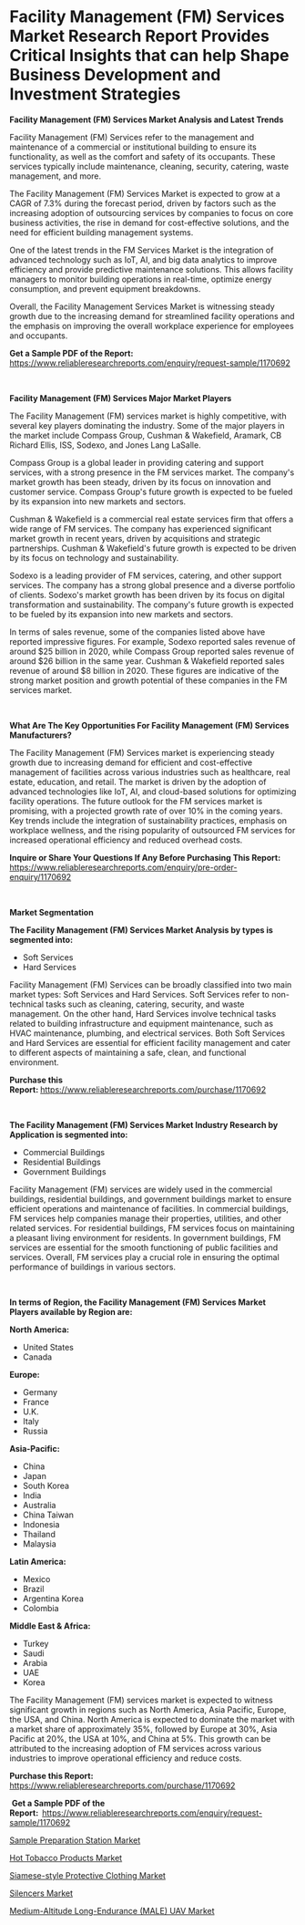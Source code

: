 <p><h1>Facility Management (FM) Services Market Research Report Provides Critical Insights that can help Shape Business Development and Investment Strategies</h1></p><p><strong>Facility Management (FM) Services Market Analysis and Latest Trends</strong></p>
<p><p>Facility Management (FM) Services refer to the management and maintenance of a commercial or institutional building to ensure its functionality, as well as the comfort and safety of its occupants. These services typically include maintenance, cleaning, security, catering, waste management, and more.</p><p>The Facility Management (FM) Services Market is expected to grow at a CAGR of 7.3% during the forecast period, driven by factors such as the increasing adoption of outsourcing services by companies to focus on core business activities, the rise in demand for cost-effective solutions, and the need for efficient building management systems.</p><p>One of the latest trends in the FM Services Market is the integration of advanced technology such as IoT, AI, and big data analytics to improve efficiency and provide predictive maintenance solutions. This allows facility managers to monitor building operations in real-time, optimize energy consumption, and prevent equipment breakdowns.</p><p>Overall, the Facility Management Services Market is witnessing steady growth due to the increasing demand for streamlined facility operations and the emphasis on improving the overall workplace experience for employees and occupants.</p></p>
<p><strong>Get a Sample PDF of the Report:&nbsp;</strong> <a href="https://www.reliableresearchreports.com/enquiry/request-sample/1170692">https://www.reliableresearchreports.com/enquiry/request-sample/1170692</a></p>
<p>&nbsp;</p>
<p><strong>Facility Management (FM) Services Major Market Players</strong></p>
<p><p>The Facility Management (FM) services market is highly competitive, with several key players dominating the industry. Some of the major players in the market include Compass Group, Cushman & Wakefield, Aramark, CB Richard Ellis, ISS, Sodexo, and Jones Lang LaSalle.</p><p>Compass Group is a global leader in providing catering and support services, with a strong presence in the FM services market. The company's market growth has been steady, driven by its focus on innovation and customer service. Compass Group's future growth is expected to be fueled by its expansion into new markets and sectors.</p><p>Cushman & Wakefield is a commercial real estate services firm that offers a wide range of FM services. The company has experienced significant market growth in recent years, driven by acquisitions and strategic partnerships. Cushman & Wakefield's future growth is expected to be driven by its focus on technology and sustainability.</p><p>Sodexo is a leading provider of FM services, catering, and other support services. The company has a strong global presence and a diverse portfolio of clients. Sodexo's market growth has been driven by its focus on digital transformation and sustainability. The company's future growth is expected to be fueled by its expansion into new markets and sectors.</p><p>In terms of sales revenue, some of the companies listed above have reported impressive figures. For example, Sodexo reported sales revenue of around $25 billion in 2020, while Compass Group reported sales revenue of around $26 billion in the same year. Cushman & Wakefield reported sales revenue of around $8 billion in 2020. These figures are indicative of the strong market position and growth potential of these companies in the FM services market.</p></p>
<p>&nbsp;</p>
<p><strong>What Are The Key Opportunities For Facility Management (FM) Services Manufacturers?</strong></p>
<p><p>The Facility Management (FM) Services market is experiencing steady growth due to increasing demand for efficient and cost-effective management of facilities across various industries such as healthcare, real estate, education, and retail. The market is driven by the adoption of advanced technologies like IoT, AI, and cloud-based solutions for optimizing facility operations. The future outlook for the FM services market is promising, with a projected growth rate of over 10% in the coming years. Key trends include the integration of sustainability practices, emphasis on workplace wellness, and the rising popularity of outsourced FM services for increased operational efficiency and reduced overhead costs.</p></p>
<p><strong>Inquire or Share Your Questions If Any Before Purchasing This Report:</strong> <a href="https://www.reliableresearchreports.com/enquiry/pre-order-enquiry/1170692">https://www.reliableresearchreports.com/enquiry/pre-order-enquiry/1170692</a></p>
<p>&nbsp;</p>
<p><strong>Market Segmentation</strong></p>
<p><strong>The Facility Management (FM) Services Market Analysis by types is segmented into:</strong></p>
<p><ul><li>Soft Services</li><li>Hard Services</li></ul></p>
<p><p>Facility Management (FM) Services can be broadly classified into two main market types: Soft Services and Hard Services. Soft Services refer to non-technical tasks such as cleaning, catering, security, and waste management. On the other hand, Hard Services involve technical tasks related to building infrastructure and equipment maintenance, such as HVAC maintenance, plumbing, and electrical services. Both Soft Services and Hard Services are essential for efficient facility management and cater to different aspects of maintaining a safe, clean, and functional environment.</p></p>
<p><strong>Purchase this Report:&nbsp;</strong><a href="https://www.reliableresearchreports.com/purchase/1170692">https://www.reliableresearchreports.com/purchase/1170692</a></p>
<p>&nbsp;</p>
<p><strong>The Facility Management (FM) Services Market Industry Research by Application is segmented into:</strong></p>
<p><ul><li>Commercial Buildings</li><li>Residential Buildings</li><li>Government Buildings</li></ul></p>
<p><p>Facility Management (FM) services are widely used in the commercial buildings, residential buildings, and government buildings market to ensure efficient operations and maintenance of facilities. In commercial buildings, FM services help companies manage their properties, utilities, and other related services. For residential buildings, FM services focus on maintaining a pleasant living environment for residents. In government buildings, FM services are essential for the smooth functioning of public facilities and services. Overall, FM services play a crucial role in ensuring the optimal performance of buildings in various sectors.</p></p>
<p>&nbsp;</p>
<p><strong>In terms of Region, the Facility Management (FM) Services Market Players available by Region are:</strong></p>
<p>
    <p> <strong> North America: </strong>
        <ul>
            <li>United States</li>
            <li>Canada</li>
        </ul>
        </p> 
    <p> <strong> Europe: </strong>
        <ul>
            <li>Germany</li>
            <li>France</li>
            <li>U.K.</li>
            <li>Italy</li>
            <li>Russia</li>
        </ul>
        </p> 
    <p> <strong> Asia-Pacific: </strong>
        <ul>
            <li>China</li>
            <li>Japan</li>
            <li>South Korea</li>
            <li>India</li>
            <li>Australia</li>
            <li>China Taiwan</li>
            <li>Indonesia</li>
            <li>Thailand</li>
            <li>Malaysia</li>
        </ul>
        </p> 
    <p> <strong> Latin America: </strong>
        <ul>
            <li>Mexico</li>
            <li>Brazil</li>
            <li>Argentina Korea</li>
            <li>Colombia</li>
        </ul>
        </p> 
    <p> <strong> Middle East & Africa: </strong>
        <ul>
            <li>Turkey</li>
            <li>Saudi</li>
            <li>Arabia</li>
            <li>UAE</li>
            <li>Korea</li>
        </ul>
    </p>
    </p>
<p><p>The Facility Management (FM) services market is expected to witness significant growth in regions such as North America, Asia Pacific, Europe, the USA, and China. North America is expected to dominate the market with a market share of approximately 35%, followed by Europe at 30%, Asia Pacific at 20%, the USA at 10%, and China at 5%. This growth can be attributed to the increasing adoption of FM services across various industries to improve operational efficiency and reduce costs.</p></p>
<p><strong>Purchase this Report: </strong><a href="https://www.reliableresearchreports.com/purchase/1170692">https://www.reliableresearchreports.com/purchase/1170692</a></p>
<p>&nbsp;<strong>Get a Sample PDF of the Report:&nbsp;&nbsp;</strong><a href="https://www.reliableresearchreports.com/enquiry/request-sample/1170692">https://www.reliableresearchreports.com/enquiry/request-sample/1170692</a></p>
<p><strong></strong></p>
<p><p><a href="https://five-trouble-98a.notion.site/Sample-Preparation-Station-Market-Size-2024-2031-Global-Industrial-Analysis-Key-Geographical-Regi-217bf214b40c4fe791f04011b78049f7">Sample Preparation Station Market</a></p><p><a href="https://view.publitas.com/reportprime-1/hot-tobacco-products-market-size-market-trends-and-growth-outlook-forecasted-for-period-from-2024-to-2031/">Hot Tobacco Products Market</a></p><p><a href="https://nifty-kite-d51.notion.site/Siamese-style-Protective-Clothing-Market-Size-Growing-and-Forecasted-for-period-from-2024-2031-and-05d51e2308a84748aa9080d357c0201e">Siamese-style Protective Clothing Market</a></p><p><a href="https://ivy-potential-64b.notion.site/Silencers-Market-Research-Report-Forecasted-for-Period-from-2024-2031-by-Market-Type-Market-Appl-8b1f5aa1cf424a80a77d4d5bd6575cde">Silencers Market</a></p><p><a href="https://view.publitas.com/reportprime-1/global-medium-altitude-long-endurance-male-uav-market-by-types-applications-and-major-players-with-regional-growth-rate-analysis-and-development-situation-from-2024-to-2031/">Medium-Altitude Long-Endurance (MALE) UAV Market</a></p></p>